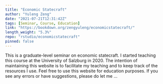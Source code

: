 ```yaml
---
title: "Economic Statecraft"
author: "Yuleng Zeng"
date: "2021-07-21T12:31:42Z"
tags: [Seminar, Course, Education]
link: "https://bookdown.org/zengyuleng/economicstatecraft/"
length_weight: "5.3%"
repo: "rstudio/economicstatecraft"
pinned: false
---
```


This is a graduate-level seminar on economic statecraft. I started teaching this course at the University of Salzburg in 2020. The intention of maintaining this website is to facilitate my teaching and to keep track of the resources I use. Feel free to use this website for education purposes. If you see any errors or have suggestions, please do let me ...
